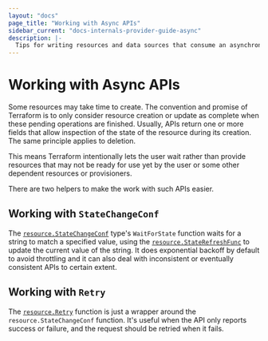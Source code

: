 ```yaml
---
layout: "docs"
page_title: "Working with Async APIs"
sidebar_current: "docs-internals-provider-guide-async"
description: |-
  Tips for writing resources and data sources that consume an asynchronous API.
---
```


# Working with Async APIs

Some resources may take time to create. The convention and promise of Terraform
is to only consider resource creation or update as complete when these pending
operations are finished. Usually, APIs return one or more fields that allow
inspection of the state of the resource during its creation. The same
principle applies to deletion.

This means Terraform intentionally lets the user wait rather than provide
resources that may not be ready for use yet by the user or some other dependent
resources or provisioners.

There are two helpers to make the work with such APIs easier.

## Working with `StateChangeConf`

The [`resource.StateChangeConf`](https://godoc.org/github.com/hashicorp/terraform/helper/resource#StateChangeConf)
type's `WaitForState` function waits for a string to match a specified
value, using the
[`resource.StateRefreshFunc`](https://godoc.org/github.com/hashicorp/terraform/helper/resource#StateRefreshFunc)
to update the current value of the string. It does exponential backoff by
default to avoid throttling and it can also deal with inconsistent or
eventually consistent APIs to certain extent.

## Working with `Retry`

The [`resource.Retry`](https://godoc.org/github.com/hashicorp/terraform/helper/resource#Retry)
function is just a wrapper around the `resource.StateChangeConf` function.
It's useful when the API only reports success or failure, and the request
should be retried when it fails.
